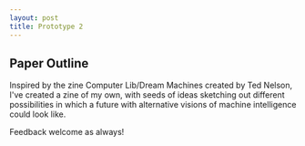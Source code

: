 ```yaml
---
layout: post
title: Prototype 2
---
```




## Paper Outline

Inspired by the zine Computer Lib/Dream Machines created by Ted Nelson, I've created a zine of my own, with seeds of ideas sketching out different possibilities in which a future with alternative visions of machine intelligence could look like. 



Feedback welcome as always!